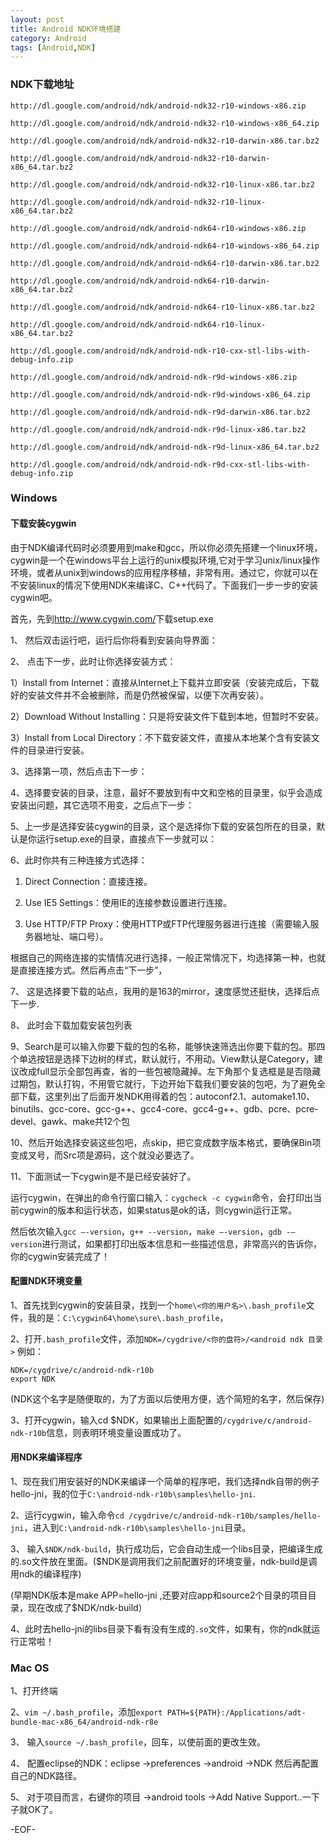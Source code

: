 ```yaml
---
layout: post
title: Android NDK环境搭建
category: Android
tags: [Android,NDK]
---
```


### NDK下载地址

    http://dl.google.com/android/ndk/android-ndk32-r10-windows-x86.zip
    
    http://dl.google.com/android/ndk/android-ndk32-r10-windows-x86_64.zip
    
    http://dl.google.com/android/ndk/android-ndk32-r10-darwin-x86.tar.bz2
    
    http://dl.google.com/android/ndk/android-ndk32-r10-darwin-x86_64.tar.bz2
    
    http://dl.google.com/android/ndk/android-ndk32-r10-linux-x86.tar.bz2
    
    http://dl.google.com/android/ndk/android-ndk32-r10-linux-x86_64.tar.bz2
    
    http://dl.google.com/android/ndk/android-ndk64-r10-windows-x86.zip
    
    http://dl.google.com/android/ndk/android-ndk64-r10-windows-x86_64.zip
    
    http://dl.google.com/android/ndk/android-ndk64-r10-darwin-x86.tar.bz2
    
    http://dl.google.com/android/ndk/android-ndk64-r10-darwin-x86_64.tar.bz2
    
    http://dl.google.com/android/ndk/android-ndk64-r10-linux-x86.tar.bz2
    
    http://dl.google.com/android/ndk/android-ndk64-r10-linux-x86_64.tar.bz2
    
    http://dl.google.com/android/ndk/android-ndk-r10-cxx-stl-libs-with-debug-info.zip
    
    http://dl.google.com/android/ndk/android-ndk-r9d-windows-x86.zip
    
    http://dl.google.com/android/ndk/android-ndk-r9d-windows-x86_64.zip
    
    http://dl.google.com/android/ndk/android-ndk-r9d-darwin-x86.tar.bz2
    
    http://dl.google.com/android/ndk/android-ndk-r9d-linux-x86.tar.bz2
    
    http://dl.google.com/android/ndk/android-ndk-r9d-linux-x86_64.tar.bz2
    
    http://dl.google.com/android/ndk/android-ndk-r9d-cxx-stl-libs-with-debug-info.zip


### Windows

#### 下载安装cygwin

由于NDK编译代码时必须要用到make和gcc，所以你必须先搭建一个linux环境，cygwin是一个在windows平台上运行的unix模拟环境,它对于学习unix/linux操作环境，或者从unix到windows的应用程序移植，非常有用。通过它，你就可以在不安装linux的情况下使用NDK来编译C、C++代码了。下面我们一步一步的安装cygwin吧。 

首先，先到<http://www.cygwin.com/>下载setup.exe

1、 然后双击运行吧，运行后你将看到安装向导界面：

2、 点击下一步，此时让你选择安装方式：

 1）Install from Internet：直接从Internet上下载并立即安装（安装完成后，下载好的安装文件并不会被删除，而是仍然被保留，以便下次再安装）。

 2）Download Without Installing：只是将安装文件下载到本地，但暂时不安装。

 3）Install from Local Directory：不下载安装文件，直接从本地某个含有安装文件的目录进行安装。

3、选择第一项，然后点击下一步：

4、选择要安装的目录，注意，最好不要放到有中文和空格的目录里，似乎会造成安装出问题，其它选项不用变，之后点下一步：

5、上一步是选择安装cygwin的目录，这个是选择你下载的安装包所在的目录，默认是你运行setup.exe的目录，直接点下一步就可以：

6、此时你共有三种连接方式选择：

 1) Direct Connection：直接连接。

 2) Use IE5 Settings：使用IE的连接参数设置进行连接。

 3) Use HTTP/FTP Proxy：使用HTTP或FTP代理服务器进行连接（需要输入服务器地址、端口号）。

根据自己的网络连接的实情情况进行选择，一般正常情况下，均选择第一种，也就是直接连接方式。然后再点击“下一步”，

7、 这是选择要下载的站点，我用的是163的mirror，速度感觉还挺快，选择后点下一步.

8、 此时会下载加载安装包列表

9、Search是可以输入你要下载的包的名称，能够快速筛选出你要下载的包。那四个单选按钮是选择下边树的样式，默认就行，不用动。View默认是Category，建议改成full显示全部包再查，省的一些包被隐藏掉。左下角那个复选框是是否隐藏过期包，默认打钩，不用管它就行，下边开始下载我们要安装的包吧，为了避免全部下载，这里列出了后面开发NDK用得着的包：autoconf2.1、automake1.10、binutils、gcc-core、gcc-g++、gcc4-core、gcc4-g++、gdb、pcre、pcre-devel、gawk、make共12个包

10、然后开始选择安装这些包吧，点skip，把它变成数字版本格式，要确保Bin项变成叉号，而Src项是源码，这个就没必要选了。

11、下面测试一下cygwin是不是已经安装好了。

运行cygwin，在弹出的命令行窗口输入：`cygcheck -c cygwin`命令，会打印出当前cygwin的版本和运行状态，如果status是ok的话，则cygwin运行正常。


然后依次输入`gcc –-version`，`g++ --version`，`make –-version`，`gdb -–version`进行测试，如果都打印出版本信息和一些描述信息，非常高兴的告诉你，你的cygwin安装完成了！
         
#### 配置NDK环境变量


1、首先找到cygwin的安装目录，找到一个`home\<你的用户名>\.bash_profile`文件，我的是：`C:\cygwin64\home\sure\.bash_profile`，

2、打开`.bash_profile`文件，添加`NDK=/cygdrive/<你的盘符>/<android ndk 目录>` 例如：

    NDK=/cygdrive/c/android-ndk-r10b
    export NDK


(NDK这个名字是随便取的，为了方面以后使用方便，选个简短的名字，然后保存)

3、打开cygwin，输入cd $NDK，如果输出上面配置的`/cygdrive/c/android-ndk-r10b`信息，则表明环境变量设置成功了。

#### 用NDK来编译程序


1、现在我们用安装好的NDK来编译一个简单的程序吧，我们选择ndk自带的例子hello-jni，我的位于`C:\android-ndk-r10b\samples\hello-jni`.


2、运行cygwin，输入命令`cd /cygdrive/c/android-ndk-r10b/samples/hello-jni`，进入到`C:\android-ndk-r10b\samples\hello-jni`目录。


3、 输入`$NDK/ndk-build`，执行成功后，它会自动生成一个libs目录，把编译生成的.so文件放在里面。($NDK是调用我们之前配置好的环境变量，ndk-build是调用ndk的编译程序)


(早期NDK版本是make APP=hello-jni ,还要对应app和source2个目录的项目目录，现在改成了$NDK/ndk-build）


4、此时去hello-jni的libs目录下看有没有生成的`.so`文件，如果有，你的ndk就运行正常啦！


### Mac OS

1、打开终端

2、`vim ~/.bash_profile`，添加`export PATH=${PATH}:/Applications/adt-bundle-mac-x86_64/android-ndk-r8e`

3、 输入`source ~/.bash_profile`，回车，以使前面的更改生效。

4、 配置eclipse的NDK：eclipse  ->preferences ->android ->NDK 然后再配置自己的NDK路径。

5、 对于项目而言，右键你的项目 ->android tools ->Add Native Support..一下子就OK了。

-EOF-
